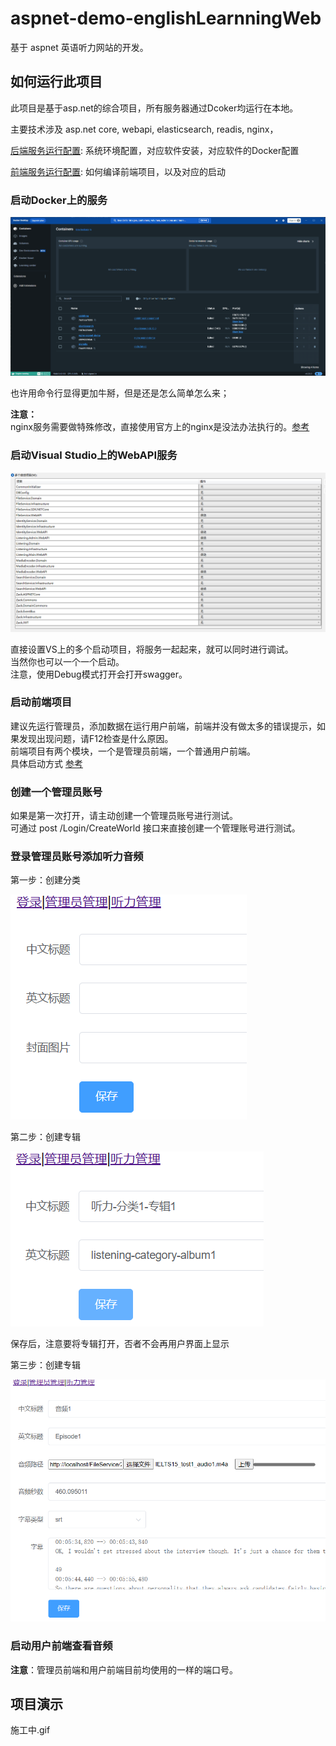 # aspnet-demo-englishLearnningWeb

基于 aspnet 英语听力网站的开发。

## 如何运行此项目

此项目是基于asp.net的综合项目，所有服务器通过Dcoker均运行在本地。  

主要技术涉及 asp.net core, webapi, elasticsearch, readis, nginx，  

[后端服务运行配置](./docs/项目运行环境配置.md): 系统环境配置，对应软件安装，对应软件的Docker配置  

[前端服务运行配置](./docs/项目前端运行配置.MD): 如何编译前端项目，以及对应的启动  

### 启动Docker上的服务

![图片描述](docs/images/docker-start-server.gif)  

也许用命令行显得更加牛掰，但是还是怎么简单怎么来；

**注意：**  
nginx服务需要做特殊修改，直接使用官方上的nginx是没法办法执行的。[参考](./docs/项目运行环境配置.md#配置nginx)

### 启动Visual Studio上的WebAPI服务

![alt text](docs/images/vs-multi-start.png)

直接设置VS上的多个启动项目，将服务一起起来，就可以同时进行调试。  
当然你也可以一个一个启动。  
注意，使用Debug模式打开会打开swagger。  

### 启动前端项目

建议先运行管理员，添加数据在运行用户前端，前端并没有做太多的错误提示，如果发现出现问题，请F12检查是什么原因。  
前端项目有两个模块，一个是管理员前端，一个普通用户前端。  
具体启动方式 [参考](./docs/项目前端运行配置.MD#项目前端运行配置)

### 创建一个管理员账号

如果是第一次打开，请主动创建一个管理员账号进行测试。  
可通过  post /Login/CreateWorld 接口来直接创建一个管理账号进行测试。

### 登录管理员账号添加听力音频

第一步：创建分类

![图片描述](docs/images/listening-manage-createCategory.png)  

第二步：创建专辑

![图片描述](docs/images/listening-manage-createAlbum.png)  

保存后，注意要将专辑打开，否者不会再用户界面上显示

第三步：创建专辑

![图片描述](docs/images/listening-createEpisod.png)  

### 启动用户前端查看音频

**注意**：管理员前端和用户前端目前均使用的一样的端口号。



## 项目演示

施工中.gif